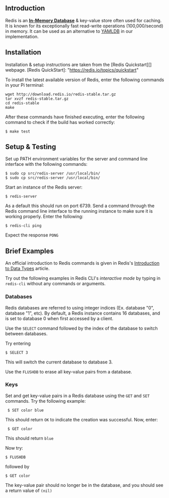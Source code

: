## Introduction

Redis is an **[In-Memory Database][]** & key-value store often used for caching. It is known for its exceptionally fast read-write operations (100,000/second) in memory. It can be used as an alternative to [YAMLDB][] in our implementation. 

[In-Memory Database]: "https://medium.com/@denisanikin/what-an-in-memory-database-is-and-how-it-persists-data-efficiently-f43868cff4c1"

[YAMLDB]: "https://github.com/cloudmesh/yamldb"

## Installation

Installation & setup instructions are taken from the [Redis Quickstart][] webpage.
[Redis QuickStart]: "https://redis.io/topics/quickstart"

To install the latest available version of Redis, enter the following commands in your Pi terminal:

```
wget http://download.redis.io/redis-stable.tar.gz
tar xvzf redis-stable.tar.gz
cd redis-stable
make
```
After these commands have finished executing, enter the following command to check if the build has worked correctly:

```
$ make test
```
## Setup & Testing

Set up PATH environment variables for the server and command line interface with the following commands:

```
$ sudo cp src/redis-server /usr/local/bin/  
$ sudo cp src/redis-server /usr/local/bin/
```  

Start an instance of the Redis server:  
```
$ redis-server
```

As a default this should run on port 6739. Send a command through the Redis command line interface to the running instance to make sure it is working properly. Enter the following:  
 
```
$ redis-cli ping
```  
Expect the response ```PONG```

## Brief Examples
An official introduction to Redis commands is given in Redis's [Introduction to Data Types][] article.

[Introduction to Data Types]: "https://redis.io/topics/data-types-intro"

Try out the following examples in Redis CLI's *interactive mode* by typing in ```redis-cli``` without any commands or arguments. 

### Databases

Redis databases are referred to using integer indices (Ex. database "0", database "1", etc). By default, a Redis instance contains 16 databases, and is set to database 0 when first accessed by a client. 

Use the ```SELECT``` command followed by the index of the database to switch between databases. 

Try entering  

```$ SELECT 3``` 

This will switch the current database to database 3. 

Use the ```FLUSHDB``` to erase all key-value pairs from a database.

### Keys

Set and get key-value pairs in a Redis database using the ```GET``` and ```SET``` commands. Try the following example: 

``` $ SET color blue```  

This should return ```OK``` to indicate the creation was successful. Now, enter:

``` $ GET color```

This should return ```blue```

Now try: 

```$ FLUSHDB```  

followed by  

```$ GET color```  

The key-value pair should no longer be in the database, and you should see a return value of ```(nil)```











